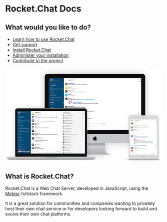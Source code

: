 # Rocket.Chat Docs
## What would you like to do?

* [Learn how to use Rocket.Chat](../../../user-guides/)
* [Get support](../../../getting-support/)
* [Install Rocket.Chat](../../../installation/)
* [Administer your installation](../../../administrator-guides/)
* [Contribute to the project](../../../contributing/)

![image](mockup.png)

## What is Rocket.Chat?

Rocket.Chat is a Web Chat Server, developed in JavaScript, using the [Meteor](https://www.meteor.com/install) fullstack framework.

It is a great solution for communities and companies wanting to privately host their own chat service or for developers looking forward to build and evolve their own chat platforms.
